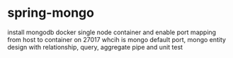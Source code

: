 # spring-mongo

install mongodb docker single node container and enable port mapping from host to container  on 27017 whcih is mongo default port,
mongo entity design  with relationship, query, aggregate pipe and unit test 
